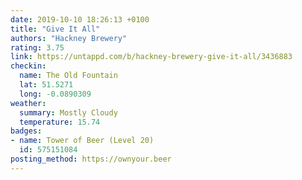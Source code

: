 ```yaml
---
date: 2019-10-10 18:26:13 +0100
title: "Give It All"
authors: "Hackney Brewery"
rating: 3.75
link: https://untappd.com/b/hackney-brewery-give-it-all/3436883
checkin:
  name: The Old Fountain
  lat: 51.5271
  long: -0.0890309
weather:
  summary: Mostly Cloudy
  temperature: 15.74
badges:
- name: Tower of Beer (Level 20)
  id: 575151084
posting_method: https://ownyour.beer
---
```

